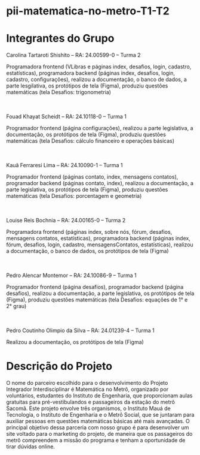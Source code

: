 # pii-matematica-no-metro-T1-T2
# Integrantes do Grupo
Carolina Tartaroti Shishito – RA: 24.00599-0 – Turma 2

Programadora frontend (VLibras e páginas index, desafios, login, cadastro, estatísticas), programadora backend (páginas index, desafios, login, cadastro, configurações), realizou a documentação, o banco de dados, a parte lesgilativa, os protótipos de tela (Figma), produziu questões matemáticas (tela Desafios: trigonometria)<br/><br/><br/>

Fouad Khayat Scheidt – RA: 24.10118-0 – Turma 1

Programador frontend (página configurações), realizou a parte legislativa, a documentação, os protótipos de tela (Figma), produziu questões matemáticas (tela Desafios: cálculo financeiro e operações básicas)<br/><br/><br/>

Kauã Ferraresi Lima – RA: 24.10090-1 – Turma 1

Programador frontend (páginas contato, index, mensagens contatos), programador backend (páginas contato, index), realizou a documentação, a parte legislativa, os protótipos de tela (Figma), produziu questões matemáticas (tela Desafios: porcentagem e geometria)<br/><br/><br/>

Louise Reis Bochnia – RA: 24.00165-0 – Turma 2

Programadora frontend (páginas index, sobre nós, fórum, desafios, mensagens contatos, estatísticas), programadora backend (páginas index, fórum, desafios, login, cadastro, mensagensContatos, estatísticas), realizou a documentação, o banco de dados, os protótipos de tela (Figma)<br/><br/><br/>

Pedro Alencar Montemor – RA: 24.10086-9 – Turma 1

Programador frontend (página desafios), programador backend (página desafios), realizou a documentação, a parte legislativa, os protótipos de tela (Figma), produziu questões matemáticas (tela Desafios: equações de 1° e 2° grau)<br/><br/><br/>

Pedro Coutinho Olimpio da Silva – RA: 24.01239-4 – Turma 1

Realizou a documentação, os protótipos de tela (Figma)

# Descrição do Projeto
O nome do parceiro escolhido para o desenvolvimento do Projeto Integrador Interdisciplinar é Matemática no Metrô, organizado por voluntários, estudantes do Instituto de Engenharia, que proporcionam aulas gratuitas para pré-vestibulandos e passageiros da estação do metrô Sacomã. Este projeto envolve três organismos, o Instituto Mauá de Tecnologia, o Instituto de Engenharia e o Metrô Social, que se juntaram para auxiliar pessoas em questões matemáticas básicas até mais avançadas. O principal objetivo dessa parceria com nosso grupo é para desenvolver um site voltado para o marketing do projeto, de maneira que os passageiros do metrô compreendem a missão do programa e tenham a oportunidade de tirar dúvidas online. 
